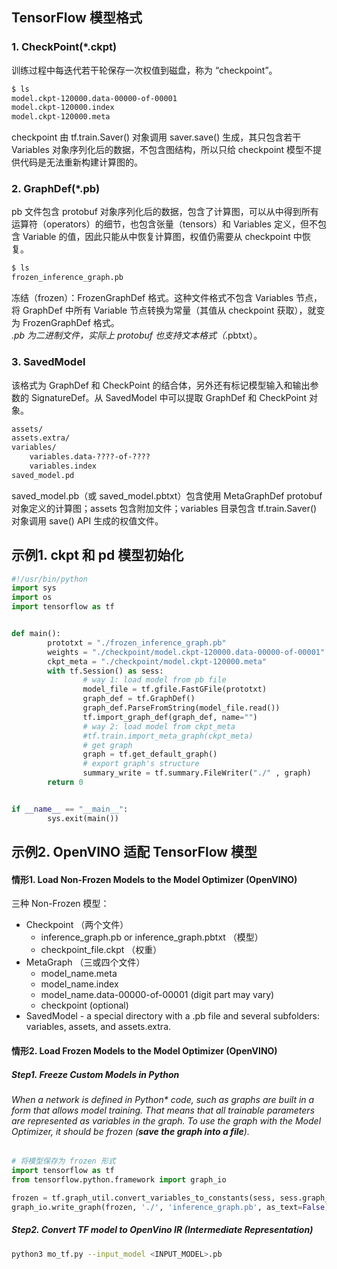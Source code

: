 ## TensorFlow 模型格式
### 1. CheckPoint(*.ckpt)
训练过程中每迭代若干轮保存一次权值到磁盘，称为 “checkpoint”。
```bash
$ ls
model.ckpt-120000.data-00000-of-00001
model.ckpt-120000.index
model.ckpt-120000.meta
```
checkpoint 由 tf.train.Saver() 对象调用 saver.save() 生成，其只包含若干 Variables 对象序列化后的数据，不包含图结构，所以只给 checkpoint 模型不提供代码是无法重新构建计算图的。

### 2. GraphDef(*.pb)
pb 文件包含 protobuf 对象序列化后的数据，包含了计算图，可以从中得到所有运算符（operators）的细节，也包含张量（tensors）和 Variables 定义，但不包含 Variable 的值，因此只能从中恢复计算图，权值仍需要从 checkpoint 中恢复。
```bash
$ ls
frozen_inference_graph.pb
```
冻结（frozen）：FrozenGraphDef 格式。这种文件格式不包含 Variables 节点，将 GraphDef 中所有 Variable 节点转换为常量（其值从 checkpoint 获取），就变为 FrozenGraphDef 格式。<br>
*.pb 为二进制文件，实际上 protobuf 也支持文本格式（*.pbtxt）。

### 3. SavedModel
该格式为 GraphDef 和 CheckPoint 的结合体，另外还有标记模型输入和输出参数的 SignatureDef。从 SavedModel 中可以提取 GraphDef 和 CheckPoint 对象。
```bash
assets/
assets.extra/
variables/
    variables.data-????-of-????
    variables.index
saved_model.pd
```
saved_model.pb（或 saved_model.pbtxt）包含使用 MetaGraphDef protobuf 对象定义的计算图；assets 包含附加文件；variables 目录包含 tf.train.Saver() 对象调用 save() API 生成的权值文件。


## 示例1. ckpt 和 pd 模型初始化
```python
#!/usr/bin/python
import sys
import os
import tensorflow as tf


def main():
        prototxt = "./frozen_inference_graph.pb"
        weights = "./checkpoint/model.ckpt-120000.data-00000-of-00001"
        ckpt_meta = "./checkpoint/model.ckpt-120000.meta"
        with tf.Session() as sess:
                # way 1: load model from pb file
                model_file = tf.gfile.FastGFile(prototxt)
                graph_def = tf.GraphDef()
                graph_def.ParseFromString(model_file.read())
                tf.import_graph_def(graph_def, name="")
                # way 2: load model from ckpt_meta
                #tf.train.import_meta_graph(ckpt_meta)
                # get graph
                graph = tf.get_default_graph()
                # export graph's structure
                summary_write = tf.summary.FileWriter("./" , graph)
        return 0


if __name__ == "__main__":
        sys.exit(main())
```


## 示例2. OpenVINO 适配 TensorFlow 模型

#### 情形1. Load Non-Frozen Models to the Model Optimizer (OpenVINO)
三种 Non-Frozen 模型：
* Checkpoint （两个文件）
    * inference_graph.pb or inference_graph.pbtxt （模型）
    * checkpoint_file.ckpt （权重）
* MetaGraph （三或四个文件）
    * model_name.meta
    * model_name.index
    * model_name.data-00000-of-00001 (digit part may vary)
    * checkpoint (optional)
* SavedModel - a special directory with a .pb file and several subfolders: variables, assets, and assets.extra.

#### 情形2. Load Frozen Models to the Model Optimizer (OpenVINO)

##### Step1. Freeze Custom Models in Python
###### When a network is defined in Python* code, such as graphs are built in a form that allows model training. That means that all trainable parameters are represented as variables in the graph. To use the graph with the Model Optimizer, it should be frozen (***save the graph into a file***).

```python
# 将模型保存为 frozen 形式
import tensorflow as tf
from tensorflow.python.framework import graph_io

frozen = tf.graph_util.convert_variables_to_constants(sess, sess.graph_def, ["<name_of_the_output_node>"])
graph_io.write_graph(frozen, './', 'inference_graph.pb', as_text=False)
```

##### Step2. Convert TF model to OpenVino IR (Intermediate  Representation)
```bash
python3 mo_tf.py --input_model <INPUT_MODEL>.pb
```
